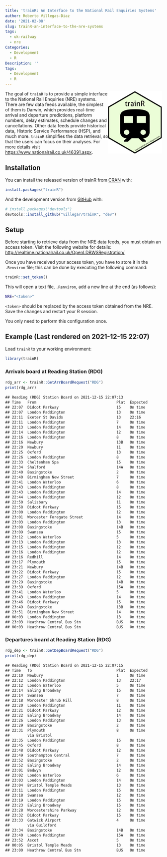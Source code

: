 ```yaml
---
title: 'trainR: An Interface to the National Rail Enquiries Systems'
author: Roberto Villegas-Diaz
date: '2021-02-08'
slug: trainR-an-interface-to-the-nre-systems
tags:
  - uk-railway
  - nre
Categories:
  - Development
  - R
Description: ''
Tags:
  - Development
  - R
---
```


<img src="https://raw.githubusercontent.com/villegar/trainR/main/inst/images/logo.png" alt="logo" align="right" height=200px/>

The goal of `trainR` is to provide a simple interface to the 
National Rail Enquiries (NRE) systems. There are few data feeds 
available, the simplest of them is Darwin, which provides real-time 
arrival and departure predictions, platform numbers, delay estimates, 
schedule changes and cancellations. Other data feeds provide historical 
data, Historic Service Performance (HSP), and much more. `trainR` 
simplifies the data retrieval, so that the users can focus on their 
analyses. For more details visit 
https://www.nationalrail.co.uk/46391.aspx.

## Installation

You can install the released version of trainR from [CRAN](https://CRAN.R-project.org) with:

``` r
install.packages("trainR")
```

And the development version from [GitHub](https://github.com/) with:

``` r
# install.packages("devtools")
devtools::install_github("villegar/trainR", "dev")
```

## Setup
Before starting to retrieve data from the NRE data feeds, you must obtain an access token. 
Visit the following website for details: http://realtime.nationalrail.co.uk/OpenLDBWSRegistration/

Once you have received your access token, you have to store it in the `.Renviron` file; this can be 
done by executing the following command:


```r
trainR::set_token()
```

This will open a text file, `.Renviron`, add a new line at the end (as follows):

```bash
NRE="<token>"
```

`<token>` should be replaced by the access token obtained from the NRE. Save the changes and restart 
your R session.

You only need to perform this configuration once.

## Example (Last rendered on 2021-12-15 22:07)

Load `trainR` to your working environment:

```r
library(trainR)
```

### Arrivals board at Reading Station (RDG)


```r
rdg_arr <- trainR::GetArrBoardRequest("RDG")
print(rdg_arr)
```

```
## Reading (RDG) Station Board on 2021-12-15 22:07:13
## Time   From                                    Plat  Expected
## 22:07  Didcot Parkway                          15    On time
## 22:07  London Paddington                       13    On time
## 22:11  Exeter St Davids                        13    22:16
## 22:11  London Paddington                       7     On time
## 22:13  London Paddington                       14    On time
## 22:14  London Paddington                       12    On time
## 22:16  London Paddington                       8     On time
## 22:16  Newbury                                 13B   On time
## 22:20  Newbury                                 11    On time
## 22:25  Oxford                                  13    On time
## 22:26  London Paddington                       8     On time
## 22:33  Cheltenham Spa                          15    On time
## 22:34  Shalford                                14A   On time
## 22:40  Basingstoke                             2     On time
## 22:40  Birmingham New Street                   7     On time
## 22:41  London Waterloo                         6     On time
## 22:43  London Paddington                       8     On time
## 22:43  London Paddington                       14    On time
## 22:44  London Paddington                       12    On time
## 22:50  Salisbury                               11    On time
## 22:58  Didcot Parkway                          15    On time
## 23:00  London Paddington                       12    On time
## 23:01  Worcester Foregate Street               14    On time
## 23:03  London Paddington                       13    On time
## 23:08  Basingstoke                             14B   On time
## 23:09  Swansea                                 15    On time
## 23:12  London Waterloo                         5     On time
## 23:13  London Paddington                       13    On time
## 23:15  London Paddington                       12    On time
## 23:16  London Paddington                       12    On time
## 23:16  Redhill                                 14    On time
## 23:17  Plymouth                                15    On time
## 23:21  Newbury                                 14B   On time
## 23:22  Didcot Parkway                          15    On time
## 23:27  London Paddington                       12    On time
## 23:29  Basingstoke                             14B   On time
## 23:39  Oxford                                  15A   On time
## 23:41  London Waterloo                         5     On time
## 23:43  London Paddington                       14    On time
## 23:46  Didcot Parkway                          15    On time
## 23:49  Basingstoke                             13B   On time
## 23:51  Birmingham New Street                   14    On time
## 00:03  London Paddington                       13    On time
## 23:03  Heathrow Central Bus Stn                BUS   On time
## 00:03  Heathrow Central Bus Stn                BUS   On time
```

### Departures board at Reading Station (RDG)


```r
rdg_dep <- trainR::GetDepBoardRequest("RDG")
print(rdg_dep)
```

```
## Reading (RDG) Station Board on 2021-12-15 22:07:15
## Time   To                                      Plat  Expected
## 22:10  Newbury                                 1     On time
## 22:12  London Paddington                       13    22:17
## 22:12  London Waterloo                         5     On time
## 22:14  Ealing Broadway                         15    On time
## 22:14  Swansea                                 7     On time
## 22:18  Worcester Shrub Hill                    8     On time
## 22:20  London Paddington                       11    On time
## 22:21  Didcot Parkway                          12    On time
## 22:22  Ealing Broadway                         14    On time
## 22:26  London Paddington                       13    On time
## 22:29  Basingstoke                             2     On time
## 22:31  Plymouth                                8     On time
##        via Bristol                             
## 22:35  London Paddington                       15    On time
## 22:45  Oxford                                  8     On time
## 22:48  Didcot Parkway                          12    On time
## 22:49  Southampton Central                     7     On time
## 22:52  Basingstoke                             2     On time
## 22:52  Ealing Broadway                         14    On time
## 23:01  Bedwyn                                  12    On time
## 23:02  London Waterloo                         6     On time
## 23:03  London Paddington                       14    On time
## 23:04  Bristol Temple Meads                    13    On time
## 23:11  London Paddington                       15    On time
## 23:18  Swansea                                 12    On time
## 23:19  London Paddington                       15    On time
## 23:23  Ealing Broadway                         15    On time
## 23:28  Worcestershire Parkway                  12    On time
## 23:32  Didcot Parkway                          15    On time
## 23:33  Gatwick Airport                         4     On time
##        via Guildford                           
## 23:34  Basingstoke                             14B   On time
## 23:40  London Paddington                       15A   On time
## 23:52  Ascot                                   5     On time
## 00:05  Bristol Temple Meads                    13    On time
## 23:00  Heathrow Central Bus Stn                BUS   On time
```
